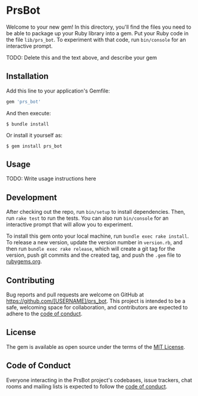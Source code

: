 # PrsBot

Welcome to your new gem! In this directory, you'll find the files you need to be able to package up your Ruby library into a gem. Put your Ruby code in the file `lib/prs_bot`. To experiment with that code, run `bin/console` for an interactive prompt.

TODO: Delete this and the text above, and describe your gem

## Installation

Add this line to your application's Gemfile:

```ruby
gem 'prs_bot'
```

And then execute:

    $ bundle install

Or install it yourself as:

    $ gem install prs_bot

## Usage

TODO: Write usage instructions here

## Development

After checking out the repo, run `bin/setup` to install dependencies. Then, run `rake test` to run the tests. You can also run `bin/console` for an interactive prompt that will allow you to experiment.

To install this gem onto your local machine, run `bundle exec rake install`. To release a new version, update the version number in `version.rb`, and then run `bundle exec rake release`, which will create a git tag for the version, push git commits and the created tag, and push the `.gem` file to [rubygems.org](https://rubygems.org).

## Contributing

Bug reports and pull requests are welcome on GitHub at https://github.com/[USERNAME]/prs_bot. This project is intended to be a safe, welcoming space for collaboration, and contributors are expected to adhere to the [code of conduct](https://github.com/[USERNAME]/prs_bot/blob/master/CODE_OF_CONDUCT.md).

## License

The gem is available as open source under the terms of the [MIT License](https://opensource.org/licenses/MIT).

## Code of Conduct

Everyone interacting in the PrsBot project's codebases, issue trackers, chat rooms and mailing lists is expected to follow the [code of conduct](https://github.com/[USERNAME]/prs_bot/blob/master/CODE_OF_CONDUCT.md).
